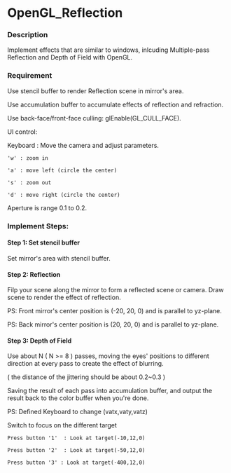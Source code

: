 # OpenGL_Reflection
### Description
Implement effects that are similar to windows, inlcuding Multiple-pass Reflection and Depth of Field with OpenGL.

### Requirement
Use stencil buffer to render Reflection scene in mirror's area.

Use accumulation buffer to accumulate effects of reflection and refraction.

Use back-face/front-face culling: glEnable(GL_CULL_FACE).

UI control:

Keyboard : Move the camera and adjust parameters.
    
    'w' : zoom in
 
    'a' : move left (circle the center)
 
    's' : zoom out
 
    'd' : move right (circle the center)

Aperture is range 0.1 to 0.2.

### Implement Steps:

#### Step 1: Set stencil buffer

Set mirror's area with stencil buffer.

#### Step 2: Reflection

Filp your scene along the mirror to form a reflected scene or camera.
Draw scene to render the effect of reflection.

PS: Front mirror's center position is (-20, 20, 0) and is parallel to yz-plane.

PS: Back mirror's center position is (20, 20, 0) and is parallel to yz-plane.

#### Step 3: Depth of Field

Use about N ( N >= 8 ) passes, moving the eyes' positions to different direction at every pass to create the effect of blurring. 

( the distance of the jittering should be about 0.2~0.3 )

 Saving the result of each pass into accumulation buffer, and output the result back to the color buffer when you're done.

 PS: Defined Keyboard to change (vatx,vaty,vatz)

Switch to focus on the different target

    Press button '1'  : Look at target(-10,12,0)

    Press button '2'  : Look at target(-50,12,0)

    Press button '3' : Look at target(-400,12,0)
